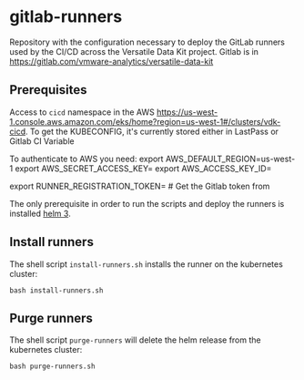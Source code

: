 # gitlab-runners

Repository with the configuration necessary to deploy the GitLab runners used by the CI/CD across the Versatile Data Kit project.
Gitlab is in https://gitlab.com/vmware-analytics/versatile-data-kit

## Prerequisites

Access to `cicd` namespace in the AWS https://us-west-1.console.aws.amazon.com/eks/home?region=us-west-1#/clusters/vdk-cicd. 
To get the KUBECONFIG, it's currently stored either in LastPass or Gitlab CI Variable

To authenticate to AWS you need: 
export AWS_DEFAULT_REGION=us-west-1
export AWS_SECRET_ACCESS_KEY=<get-from-gitlab-ci-variables>
export AWS_ACCESS_KEY_ID=<get-from-gitlab-ci-variables>

export RUNNER_REGISTRATION_TOKEN= # Get the Gitlab token from 

The only prerequisite in order to run the scripts and deploy the runners is installed [helm 3](https://helm.sh/docs/).

## Install runners

The shell script `install-runners.sh` installs the runner on the kubernetes cluster:

```
bash install-runners.sh
```

## Purge runners

The shell script `purge-runners` will delete the helm release from the kubernetes cluster:

```
bash purge-runners.sh
```
